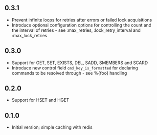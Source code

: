 ## 0.3.1
 - Prevent infinite loops for retries after errors or failed lock acquisitions
 - Introduce optional configuration options for controlling the count and
   the interval of retries - see :max_retries, :lock_retry_interval and
   :max_lock_retries

## 0.3.0
 - Support for GET, SET, EXISTS, DEL, SADD, SMEMBERS and SCARD
 - Introduce new control field `cmd_key_is_formatted` for declaring commands
   to be resolved through - see %{foo} handling

## 0.2.0
 - Support for HSET and HGET

## 0.1.0
 - Initial version; simple caching with redis
